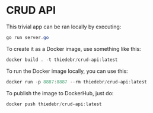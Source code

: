 # CRUD API

This trivial app can be ran locally by executing:

```powershell
go run server.go
```

To create it as a Docker image, use something like this:

```powershell
docker build . -t thiedebr/crud-api:latest
```

To run the Docker image locally, you can use this:

```powershell
docker run -p 8887:8887 --rm thiedebr/crud-api:latest
```

To publish the image to DockerHub, just do:

```powershell
docker push thiedebr/crud-api:latest
```
